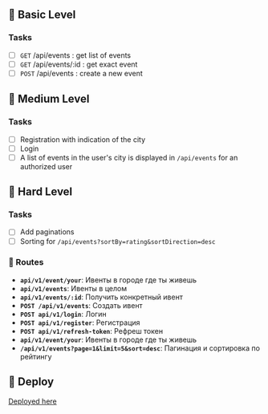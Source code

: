 
## 🥉 Basic Level

### Tasks

- [ ] `GET` /api/events : get list of events
- [ ] `GET` /api/events/:id : get exact event
- [ ] `POST` /api/events : create a new event

## 🥈 Medium Level

### Tasks

- [ ] Registration with indication of the city
- [ ] Login
- [ ] A list of events in the user's city is displayed in `/api/events` for an authorized user

## 🥇 Hard Level

### Tasks

- [ ] Add paginations
- [ ] Sorting for `/api/events?sortBy=rating&sortDirection=desc`

### 📂 Routes

- **`api/v1/event/your`**: Ивенты в городе где ты живешь
- **`api/v1/events`**: Ивенты в целом
- **`api/v1/events/:id`**: Получить конкретный ивент
- **`POST /api/v1/events`**: Создать ивент
- **`POST api/v1/login`**: Логин
- **`POST api/v1/register`**: Регистрация
- **`POST api/v1/refresh-token`**: Рефреш токен
- **`api/v1/event/your`**: Ивенты в городе где ты живешь
- **`/api/v1/events?page=1&limit=5&sort=desc`**: Пагинация и сортировка по рейтингу

## 📝 Deploy

[Deployed here](https://hw5-backend-1.onrender.com/)
